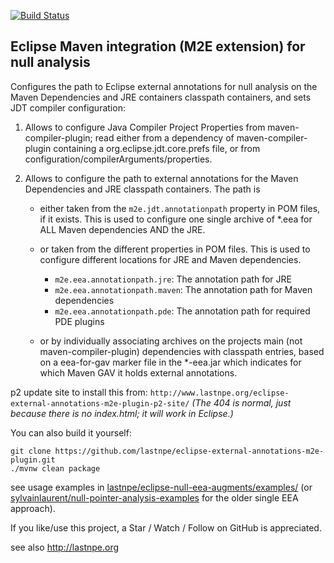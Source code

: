 [![Build Status](https://travis-ci.org/lastnpe/eclipse-external-annotations-m2e-plugin.svg)](https://travis-ci.org/lastnpe/eclipse-external-annotations-m2e-plugin)

Eclipse Maven integration (M2E extension) for null analysis
----

Configures the path to Eclipse external annotations for null analysis on the Maven Dependencies and JRE containers classpath containers, and sets JDT compiler configuration:

1. Allows to configure Java Compiler Project Properties from maven-compiler-plugin; read either from a dependency of maven-compiler-plugin containing a org.eclipse.jdt.core.prefs file, or from configuration/compilerArguments/properties.

2. Allows to configure the path to external annotations for the Maven Dependencies and JRE classpath containers.
   The path is

   * either taken from the `m2e.jdt.annotationpath` property in POM files, if it exists.
     This is used to configure one single archive of *.eea for ALL Maven dependencies AND the JRE.

   * or taken from the different properties in POM files. This is used to configure different locations for JRE and Maven dependencies.
     * `m2e.eea.annotationpath.jre`: The annotation path for JRE
     * `m2e.eea.annotationpath.maven`: The annotation path for Maven dependencies
     * `m2e.eea.annotationpath.pde`: The annotation path for required PDE plugins

   * or by individually associating archives on the projects main (not maven-compiler-plugin) dependencies with classpath entries, based on a eea-for-gav marker file in the *-eea.jar which indicates for which Maven GAV it holds external annotations.

p2 update site to install this from: `http://www.lastnpe.org/eclipse-external-annotations-m2e-plugin-p2-site/` _(The 404 is normal, just because there is no index.html; it will work in Eclipse.)_

You can also build it yourself:

```
git clone https://github.com/lastnpe/eclipse-external-annotations-m2e-plugin.git
./mvnw clean package
```

see usage examples in [lastnpe/eclipse-null-eea-augments/examples/](https://github.com/lastnpe/eclipse-null-eea-augments/tree/master/examples/maven) (or [sylvainlaurent/null-pointer-analysis-examples](https://github.com/sylvainlaurent/null-pointer-analysis-examples/tree/master/with-external-annotations) for the older single EEA approach).

If you like/use this project, a Star / Watch / Follow on GitHub is appreciated.

see also http://lastnpe.org
